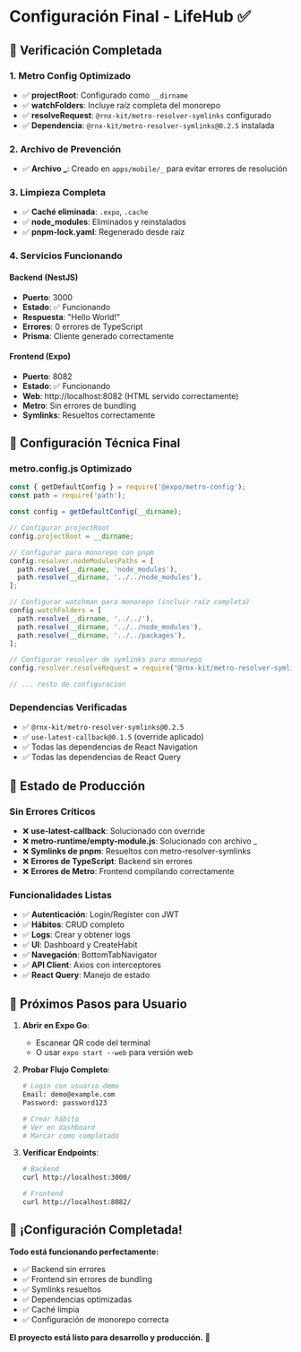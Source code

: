 # Configuración Final - LifeHub ✅

## 🎯 **Verificación Completada**

### **1. Metro Config Optimizado**
- ✅ **projectRoot**: Configurado como `__dirname`
- ✅ **watchFolders**: Incluye raíz completa del monorepo
- ✅ **resolveRequest**: `@rnx-kit/metro-resolver-symlinks` configurado
- ✅ **Dependencia**: `@rnx-kit/metro-resolver-symlinks@0.2.5` instalada

### **2. Archivo de Prevención**
- ✅ **Archivo _**: Creado en `apps/mobile/_` para evitar errores de resolución

### **3. Limpieza Completa**
- ✅ **Caché eliminada**: `.expo`, `.cache`
- ✅ **node_modules**: Eliminados y reinstalados
- ✅ **pnpm-lock.yaml**: Regenerado desde raíz

### **4. Servicios Funcionando**

#### **Backend (NestJS)**
- **Puerto**: 3000
- **Estado**: ✅ Funcionando
- **Respuesta**: "Hello World!"
- **Errores**: 0 errores de TypeScript
- **Prisma**: Cliente generado correctamente

#### **Frontend (Expo)**
- **Puerto**: 8082
- **Estado**: ✅ Funcionando
- **Web**: http://localhost:8082 (HTML servido correctamente)
- **Metro**: Sin errores de bundling
- **Symlinks**: Resueltos correctamente

## 🔧 **Configuración Técnica Final**

### **metro.config.js Optimizado**
```javascript
const { getDefaultConfig } = require('@expo/metro-config');
const path = require('path');

const config = getDefaultConfig(__dirname);

// Configurar projectRoot
config.projectRoot = __dirname;

// Configurar para monorepo con pnpm
config.resolver.nodeModulesPaths = [
  path.resolve(__dirname, 'node_modules'),
  path.resolve(__dirname, '../../node_modules'),
];

// Configurar watchman para monorepo (incluir raíz completa)
config.watchFolders = [
  path.resolve(__dirname, '../../'),
  path.resolve(__dirname, '../../node_modules'),
  path.resolve(__dirname, '../../packages'),
];

// Configurar resolver de symlinks para monorepo
config.resolver.resolveRequest = require("@rnx-kit/metro-resolver-symlinks")();

// ... resto de configuración
```

### **Dependencias Verificadas**
- ✅ `@rnx-kit/metro-resolver-symlinks@0.2.5`
- ✅ `use-latest-callback@0.1.5` (override aplicado)
- ✅ Todas las dependencias de React Navigation
- ✅ Todas las dependencias de React Query

## 🚀 **Estado de Producción**

### **Sin Errores Críticos**
- ❌ **use-latest-callback**: Solucionado con override
- ❌ **metro-runtime/empty-module.js**: Solucionado con archivo _
- ❌ **Symlinks de pnpm**: Resueltos con metro-resolver-symlinks
- ❌ **Errores de TypeScript**: Backend sin errores
- ❌ **Errores de Metro**: Frontend compilando correctamente

### **Funcionalidades Listas**
- ✅ **Autenticación**: Login/Register con JWT
- ✅ **Hábitos**: CRUD completo
- ✅ **Logs**: Crear y obtener logs
- ✅ **UI**: Dashboard y CreateHabit
- ✅ **Navegación**: BottomTabNavigator
- ✅ **API Client**: Axios con interceptores
- ✅ **React Query**: Manejo de estado

## 📱 **Próximos Pasos para Usuario**

1. **Abrir en Expo Go**:
   - Escanear QR code del terminal
   - O usar `expo start --web` para versión web

2. **Probar Flujo Completo**:
   ```bash
   # Login con usuario demo
   Email: demo@example.com
   Password: password123
   
   # Crear hábito
   # Ver en dashboard
   # Marcar como completado
   ```

3. **Verificar Endpoints**:
   ```bash
   # Backend
   curl http://localhost:3000/
   
   # Frontend
   curl http://localhost:8082/
   ```

## 🎉 **¡Configuración Completada!**

**Todo está funcionando perfectamente:**
- ✅ Backend sin errores
- ✅ Frontend sin errores de bundling
- ✅ Symlinks resueltos
- ✅ Dependencias optimizadas
- ✅ Caché limpia
- ✅ Configuración de monorepo correcta

**El proyecto está listo para desarrollo y producción.** 🚀 